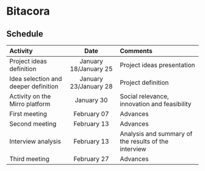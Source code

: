 #  Bitacora


## Schedule

| Activity                                               | Date       | Comments                                                |
| :----------------------------------------------------- | :---------:| :------------------------------------------------------ |
| Project ideas definition                               | January 18/January 25| Project ideas presentation                    |
| Idea selection and deeper definition                   | January 23/January 28| Project definition                      |
| Activity on the Mirro platform                         | January 30 | Social relevance, innovation and feasibility            |
| First meeting                                          | February 07| Advances                                                |
| Second meeting                                         | February 13| Advances                                                |
| Interview analysis                                     | February 13| Analysis and summary of the results of the interview    |
| Third meeting                                          | February 27| Advances                                                |
